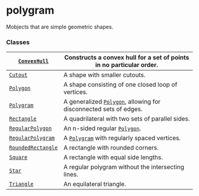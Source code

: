 # polygram

Mobjects that are simple geometric shapes.

### Classes

| [`ConvexHull`](manim.mobject.geometry.polygram.ConvexHull.md#manim.mobject.geometry.polygram.ConvexHull)                   | Constructs a convex hull for a set of points in no particular order.                                                                                    |
|----------------------------------------------------------------------------------------------------------------------------|---------------------------------------------------------------------------------------------------------------------------------------------------------|
| [`Cutout`](manim.mobject.geometry.polygram.Cutout.md#manim.mobject.geometry.polygram.Cutout)                               | A shape with smaller cutouts.                                                                                                                           |
| [`Polygon`](manim.mobject.geometry.polygram.Polygon.md#manim.mobject.geometry.polygram.Polygon)                            | A shape consisting of one closed loop of vertices.                                                                                                      |
| [`Polygram`](manim.mobject.geometry.polygram.Polygram.md#manim.mobject.geometry.polygram.Polygram)                         | A generalized [`Polygon`](manim.mobject.geometry.polygram.Polygon.md#manim.mobject.geometry.polygram.Polygon), allowing for disconnected sets of edges. |
| [`Rectangle`](manim.mobject.geometry.polygram.Rectangle.md#manim.mobject.geometry.polygram.Rectangle)                      | A quadrilateral with two sets of parallel sides.                                                                                                        |
| [`RegularPolygon`](manim.mobject.geometry.polygram.RegularPolygon.md#manim.mobject.geometry.polygram.RegularPolygon)       | An n-sided regular [`Polygon`](manim.mobject.geometry.polygram.Polygon.md#manim.mobject.geometry.polygram.Polygon).                                     |
| [`RegularPolygram`](manim.mobject.geometry.polygram.RegularPolygram.md#manim.mobject.geometry.polygram.RegularPolygram)    | A [`Polygram`](manim.mobject.geometry.polygram.Polygram.md#manim.mobject.geometry.polygram.Polygram) with regularly spaced vertices.                    |
| [`RoundedRectangle`](manim.mobject.geometry.polygram.RoundedRectangle.md#manim.mobject.geometry.polygram.RoundedRectangle) | A rectangle with rounded corners.                                                                                                                       |
| [`Square`](manim.mobject.geometry.polygram.Square.md#manim.mobject.geometry.polygram.Square)                               | A rectangle with equal side lengths.                                                                                                                    |
| [`Star`](manim.mobject.geometry.polygram.Star.md#manim.mobject.geometry.polygram.Star)                                     | A regular polygram without the intersecting lines.                                                                                                      |
| [`Triangle`](manim.mobject.geometry.polygram.Triangle.md#manim.mobject.geometry.polygram.Triangle)                         | An equilateral triangle.                                                                                                                                |

